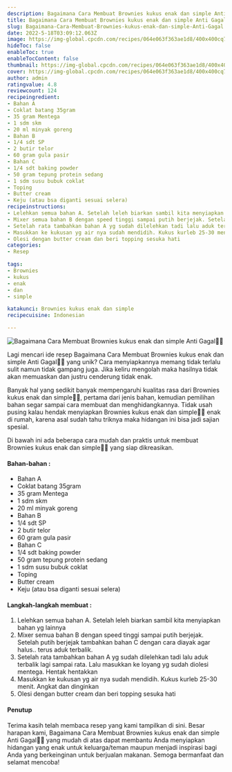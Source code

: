 ```yaml
---
description: Bagaimana Cara Membuat Brownies kukus enak dan simple Anti Gagal"
title: Bagaimana Cara Membuat Brownies kukus enak dan simple Anti Gagal
slug: Bagaimana-Cara-Membuat-Brownies-kukus-enak-dan-simple-Anti-Gagal
date: 2022-5-18T03:09:12.063Z
image: https://img-global.cpcdn.com/recipes/064e063f363ae1d8/400x400cq70/photo.jpg
hideToc: false
enableToc: true
enableTocContent: false
thumbnail: https://img-global.cpcdn.com/recipes/064e063f363ae1d8/400x400cq70/photo.jpg
cover: https://img-global.cpcdn.com/recipes/064e063f363ae1d8/400x400cq70/photo.jpg
author: admin
ratingvalue: 4.8
reviewcount: 124
recipeingredient:
- Bahan A
- Coklat batang 35gram
- 35 gram Mentega
- 1 sdm skm
- 20 ml minyak goreng
- Bahan B
- 1/4 sdt SP
- 2 butir telor
- 60 gram gula pasir
- Bahan C
- 1/4 sdt baking powder
- 50 gram tepung protein sedang
- 1 sdm susu bubuk coklat
- Toping
- Butter cream
- Keju (atau bsa diganti sesuai selera)
recipeinstructions:
- Lelehkan semua bahan A. Setelah leleh biarkan sambil kita menyiapkan bahan yg lainnya
- Mixer semua bahan B dengan speed tinggi sampai putih berjejak. Setelah putih berjejak tambahkan bahan C dengan cara diayak agar halus.. terus aduk terbalik.
- Setelah rata tambahkan bahan A yg sudah dilelehkan tadi lalu aduk terbalik lagi sampai rata. Lalu masukkan ke loyang yg sudah diolesi mentega. Hentak hentakkan
- Masukkan ke kukusan yg air nya sudah mendidih. Kukus kurleb 25-30 menit. Angkat dan dinginkan
- Olesi dengan butter cream dan beri topping sesuka hati
categories:
- Resep

tags:
- Brownies
- kukus
- enak
- dan
- simple

katakunci: Brownies kukus enak dan simple
recipecuisine: Indonesian

---
```


![Bagaimana Cara Membuat Brownies kukus enak dan simple Anti Gagal👩‍🍳](https://img-global.cpcdn.com/recipes/064e063f363ae1d8/400x400cq70/photo.jpg)

Lagi mencari ide resep Bagaimana Cara Membuat Brownies kukus enak dan simple Anti Gagal👩‍🍳 yang unik? Cara menyiapkannya memang tidak terlalu sulit namun tidak gampang juga. Jika keliru mengolah maka hasilnya tidak akan memuaskan dan justru cenderung tidak enak.

Banyak hal yang sedikit banyak mempengaruhi kualitas rasa dari Brownies kukus enak dan simple👩‍🍳, pertama dari jenis bahan, kemudian pemilihan bahan segar sampai cara membuat dan menghidangkannya. Tidak usah pusing kalau hendak menyiapkan Brownies kukus enak dan simple👩‍🍳 enak di rumah, karena asal sudah tahu triknya maka hidangan ini bisa jadi sajian spesial.

Di bawah ini ada beberapa cara mudah dan praktis untuk membuat Brownies kukus enak dan simple👩‍🍳 yang siap dikreasikan.

<!--inarticleads1-->

#### Bahan-bahan :

- Bahan A
- Coklat batang 35gram
- 35 gram Mentega
- 1 sdm skm
- 20 ml minyak goreng
- Bahan B
- 1/4 sdt SP
- 2 butir telor
- 60 gram gula pasir
- Bahan C
- 1/4 sdt baking powder
- 50 gram tepung protein sedang
- 1 sdm susu bubuk coklat
- Toping
- Butter cream
- Keju (atau bsa diganti sesuai selera)

<!--inarticleads2-->

#### Langkah-langkah membuat :

1. Lelehkan semua bahan A. Setelah leleh biarkan sambil kita menyiapkan bahan yg lainnya
1. Mixer semua bahan B dengan speed tinggi sampai putih berjejak. Setelah putih berjejak tambahkan bahan C dengan cara diayak agar halus.. terus aduk terbalik.
1. Setelah rata tambahkan bahan A yg sudah dilelehkan tadi lalu aduk terbalik lagi sampai rata. Lalu masukkan ke loyang yg sudah diolesi mentega. Hentak hentakkan
1. Masukkan ke kukusan yg air nya sudah mendidih. Kukus kurleb 25-30 menit. Angkat dan dinginkan
1. Olesi dengan butter cream dan beri topping sesuka hati

#### Penutup

Terima kasih telah membaca resep yang kami tampilkan di sini. Besar harapan kami, Bagaimana Cara Membuat Brownies kukus enak dan simple Anti Gagal👩‍🍳 yang mudah di atas dapat membantu Anda menyiapkan hidangan yang enak untuk keluarga/teman maupun menjadi inspirasi bagi Anda yang berkeinginan untuk berjualan makanan. Semoga bermanfaat dan selamat mencoba!